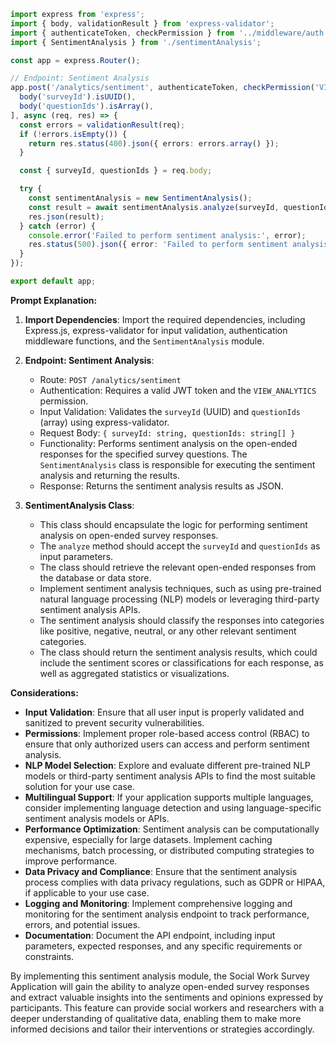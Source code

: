 ```typescript
import express from 'express';
import { body, validationResult } from 'express-validator';
import { authenticateToken, checkPermission } from '../middleware/auth';
import { SentimentAnalysis } from './sentimentAnalysis';

const app = express.Router();

// Endpoint: Sentiment Analysis
app.post('/analytics/sentiment', authenticateToken, checkPermission('VIEW_ANALYTICS'), [
  body('surveyId').isUUID(),
  body('questionIds').isArray(),
], async (req, res) => {
  const errors = validationResult(req);
  if (!errors.isEmpty()) {
    return res.status(400).json({ errors: errors.array() });
  }

  const { surveyId, questionIds } = req.body;

  try {
    const sentimentAnalysis = new SentimentAnalysis();
    const result = await sentimentAnalysis.analyze(surveyId, questionIds);
    res.json(result);
  } catch (error) {
    console.error('Failed to perform sentiment analysis:', error);
    res.status(500).json({ error: 'Failed to perform sentiment analysis' });
  }
});

export default app;
```

**Prompt Explanation:**

1. **Import Dependencies**: Import the required dependencies, including Express.js, express-validator for input validation, authentication middleware functions, and the `SentimentAnalysis` module.

2. **Endpoint: Sentiment Analysis**:
   - Route: `POST /analytics/sentiment`
   - Authentication: Requires a valid JWT token and the `VIEW_ANALYTICS` permission.
   - Input Validation: Validates the `surveyId` (UUID) and `questionIds` (array) using express-validator.
   - Request Body: `{ surveyId: string, questionIds: string[] }`
   - Functionality: Performs sentiment analysis on the open-ended responses for the specified survey questions. The `SentimentAnalysis` class is responsible for executing the sentiment analysis and returning the results.
   - Response: Returns the sentiment analysis results as JSON.

3. **SentimentAnalysis Class**:
   - This class should encapsulate the logic for performing sentiment analysis on open-ended survey responses.
   - The `analyze` method should accept the `surveyId` and `questionIds` as input parameters.
   - The class should retrieve the relevant open-ended responses from the database or data store.
   - Implement sentiment analysis techniques, such as using pre-trained natural language processing (NLP) models or leveraging third-party sentiment analysis APIs.
   - The sentiment analysis should classify the responses into categories like positive, negative, neutral, or any other relevant sentiment categories.
   - The class should return the sentiment analysis results, which could include the sentiment scores or classifications for each response, as well as aggregated statistics or visualizations.

**Considerations:**

- **Input Validation**: Ensure that all user input is properly validated and sanitized to prevent security vulnerabilities.
- **Permissions**: Implement proper role-based access control (RBAC) to ensure that only authorized users can access and perform sentiment analysis.
- **NLP Model Selection**: Explore and evaluate different pre-trained NLP models or third-party sentiment analysis APIs to find the most suitable solution for your use case.
- **Multilingual Support**: If your application supports multiple languages, consider implementing language detection and using language-specific sentiment analysis models or APIs.
- **Performance Optimization**: Sentiment analysis can be computationally expensive, especially for large datasets. Implement caching mechanisms, batch processing, or distributed computing strategies to improve performance.
- **Data Privacy and Compliance**: Ensure that the sentiment analysis process complies with data privacy regulations, such as GDPR or HIPAA, if applicable to your use case.
- **Logging and Monitoring**: Implement comprehensive logging and monitoring for the sentiment analysis endpoint to track performance, errors, and potential issues.
- **Documentation**: Document the API endpoint, including input parameters, expected responses, and any specific requirements or constraints.

By implementing this sentiment analysis module, the Social Work Survey Application will gain the ability to analyze open-ended survey responses and extract valuable insights into the sentiments and opinions expressed by participants. This feature can provide social workers and researchers with a deeper understanding of qualitative data, enabling them to make more informed decisions and tailor their interventions or strategies accordingly.